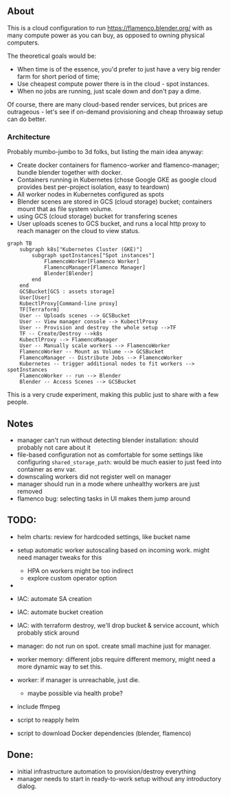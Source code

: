 ## About

This is a cloud configuration to run https://flamenco.blender.org/ with as many compute power as you can buy, as opposed to owning physical computers.

The theoretical goals would be:
* When time is of the essence, you'd prefer to just have a very big render farm for short period of time;
* Use cheapest compute power there is in the cloud - spot instances. 
* When no jobs are running, just scale down and don't pay a dime.

Of course, there are many cloud-based render services, but prices are outrageous - let's see if on-demand provisioning and cheap throaway setup can do better.


### Architecture

Probably mumbo-jumbo to 3d folks, but listing the main idea anyway:

* Create docker containers for flamenco-worker and flamenco-manager; bundle blender together with docker.
* Containers running in Kubernetes (chose Google GKE as google cloud provides best per-project isolation, easy to teardown)
* All worker nodes in Kubernetes configured as spots
* Blender scenes are stored in GCS (cloud storage) bucket; containers mount that as file system volume.
* using GCS (cloud storage) bucket for transfering scenes
* User uploads scenes to GCS bucket, and runs a local http proxy to reach manager on the cloud to view status.

```mermaid
graph TB
    subgraph k8s["Kubernetes Cluster (GKE)"]
        subgraph spotInstances["Spot instances"]
            FlamencoWorker[Flamenco Worker]
            FlamencoManager[Flamenco Manager]
            Blender[Blender]
        end
    end
    GCSBucket[GCS : assets storage]
    User[User]
    KubectlProxy[Command-line proxy]
    TF[Terraform]
    User -- Uploads scenes --> GCSBucket
    User -- View manager console --> KubectlProxy 
    User -- Provision and destroy the whole setup -->TF
    TF -- Create/Destroy -->k8s
    KubectlProxy --> FlamencoManager
    User -- Manually scale workers --> FlamencoWorker
    FlamencoWorker -- Mount as Volume --> GCSBucket
    FlamencoManager -- Distribute Jobs --> FlamencoWorker
    Kubernetes -- trigger additional nodes to fit workers --> spotInstances
    FlamencoWorker -- run --> Blender
    Blender -- Access Scenes --> GCSBucket
```



This is a very crude experiment, making this public just to share with a few people.

## Notes

* manager can't run without detecting blender installation: should probably not care about it
* file-based configuration not as comfortable for some settings like configuring `shared_storage_path`: would be much easier to just feed into container as env var.
* downscaling workers did not register well on manager
* manager should run in a mode where unhealthy workers are just removed
* flamenco bug: selecting tasks in UI makes them jump around



## TODO:

* helm charts: review for hardcoded settings, like bucket name

* setup automatic worker autoscaling based on incoming work. might need manager tweaks for this
  * HPA on workers might be too indirect
  * explore custom operator option
* 
* IAC: automate SA creation
* IAC: automate bucket creation
* IAC: with terraform destroy, we'll drop bucket & service account, which probably stick around

* manager: do not run on spot. create small machine just for manager.
* worker memory: different jobs require different memory, might need a more dynamic way to set this.
* worker: if manager is unreachable, just die.
  * maybe possible via health probe?
* include ffmpeg
* script to reapply helm
* script to download Docker dependencies (blender, flamenco)

## Done:
* initial infrastructure automation to provision/destroy everything
* manager needs to start in ready-to-work setup without any introductory dialog.

